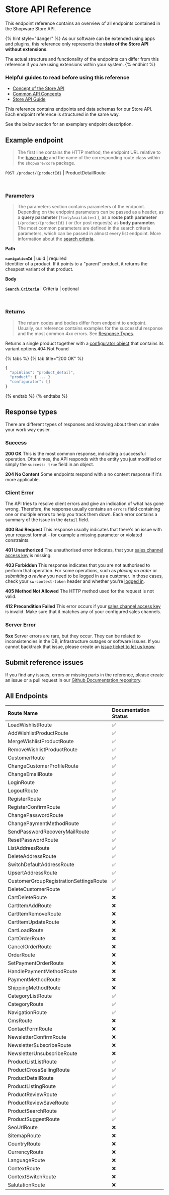 # Store API Reference

This endpoint reference contains an overview of all endpoints contained in the Shopware Store API.

{% hint style="danger" %}
As our software can be extended using apps and plugins, this reference only represents the **state of the Store API without extensions**.

The actual structure and functionality of the endpoints can differ from this reference if you are using extensions within your system.‌
{% endhint %}

### Helpful guides to read before using this reference <a id="helpful-guides-to-read-before-using-this-reference"></a>

* ​[Concept of the Store API](../../../../concepts/api/store-api.md)​
* ​[Common API Concepts](../../../../guides/integrations-api/general-concepts/)​
* ​[Store API Guide](../../../../guides/integrations-api/store-api-guide/)​

This reference contains endpoints and data schemas for our Store API. Each endpoint reference is structured in the same way.‌

See the below section for an exemplary endpoint description.‌

## Example endpoint <a id="example-endpoint"></a>

> The first line contains the HTTP method, the endpoint URL relative to the [base route](../../../../guides/integrations-api/store-api-guide/#general) and the name of the corresponding route class within the `shopware/core` package.

`POST /product/{productId}` \| ProductDetailRoute

‌

### **Parameters** <a id="parameters"></a>

> The parameters section contains parameters of the endpoint. Depending on the endpoint parameters can be passed as a header, as a **query parameter** \(`?onlyAvailable=1` \), as a **route path parameter** \(`/product/{productId}` \) or \(for post requests\) as **body parameter.** The most common parameters are defined in the search criteria parameters, which can be passed in almost every list endpoint. More information about the [search criteria](../../../../guides/integrations-api/general-concepts/search-criteria.md).

**Path**‌

**`navigationId`** \| uuid \| required  
Identifier of a product. If it points to a "parent" product, it returns the cheapest variant of that product.‌

**Body**‌

​[**`Search Criteria`**](../../../../guides/integrations-api/general-concepts/search-criteria.md) \| Criteria \| optional

‌

### **Returns** <a id="returns"></a>

> The return codes and bodies differ from endpoint to endpoint. Usually, our reference contains examples for the successful response and the most common 4xx errors. See [Response Types](https://app.gitbook.com/@shopware/s/shopware-1/~/drafts/-MU8LxyY2Ad3ushWb8Jl/resources/references/api-reference/store-api-reference#response-types/@drafts).

Returns a single product together with a [configurator object](../../../../concepts/commerce/catalog/products.md#configurator) that contains its variant options.404 Not Found

{% tabs %}
{% tab title="200 OK" %}
```javascript
{
  "apiAlias": "product_detail",
  "product": { ... }
  "configurator": []
}
```
{% endtab %}
{% endtabs %}

## Response types <a id="response-types"></a>

There are different types of responses and knowing about them can make your work way easier.‌

### Success <a id="success"></a>

**200 OK** This is the most common response, indicating a successful operation. Oftentimes, the API responds with the entity you just modified or simply the `success: true` field in an object.‌

**204 No Content** Some endpoints respond with a no content response if it's more applicable.‌

### Client Error <a id="client-error"></a>

The API tries to resolve client errors and give an indication of what has gone wrong. Therefore, the response usually contains an `errors` field containing one or multiple errors to help you track them down. Each error contains a summary of the issue in the `detail` field.‌

**400 Bad Request** This response usually indicates that there's an issue with your request format - for example a missing parameter or violated constraints.‌

**401 Unauthorized** The unauthorised error indicates, that your [sales channel access key](../../../../guides/integrations-api/store-api-guide/#authentication-and-setup) is missing.‌

**403 Forbidden** This response indicates that you are not authorised to perform that operation. For some operations, such as _placing an order_ or _submitting a review_ you need to be logged in as a customer. In those cases, check your `sw-context-token` header and whether you're [logged in](https://app.gitbook.com/@shopware/s/shopware-1/~/drafts/-MU8LxyY2Ad3ushWb8Jl/guides/integrations-api/store-api-guide/register-a-customer#logging-in/@drafts).‌

**405 Method Not Allowed** The HTTP method used for the request is not valid.‌

**412 Precondition Failed** This error occurs if your [sales channel access key](../../../../guides/integrations-api/store-api-guide/) is invalid. Make sure that it matches any of your configured sales channels.‌

### Server Error <a id="server-error"></a>

**5xx** Server errors are rare, but they occur. They can be related to inconsistencies in the DB, infrastructure outages or software issues. If you cannot backtrack that issue, please create an [issue ticket to let us know](https://issues.shopware.com/).‌

## Submit reference issues‌ <a id="submit-reference-issues"></a>

If you find any issues, errors or missing parts in the reference, please create an issue or a pull request in our [Github Documentation repository](https://github.com/shopware/docs/issues).‌

## All Endpoints <a id="all-endpoints"></a>

| Route Name | Documentation Status |
| :--- | :--- |
| LoadWishlistRoute | ✅ |
| AddWishlistProductRoute | ✅ |
| MergeWishlistProductRoute | ✅ |
| RemoveWishlistProductRoute | ✅ |
| CustomerRoute | ✅ |
| ChangeCustomerProfileRoute | ✅ |
| ChangeEmailRoute | ✅ |
| LoginRoute | ✅ |
| LogoutRoute | ✅ |
| RegisterRoute | ✅ |
| RegisterConfirmRoute | ✅ |
| ChangePasswordRoute | ✅ |
| ChangePaymentMethodRoute | ✅ |
| SendPasswordRecoveryMailRoute | ✅ |
| ResetPasswordRoute | ✅ |
| ListAddressRoute | ✅ |
| DeleteAddressRoute | ✅ |
| SwitchDefaultAddressRoute | ✅ |
| UpsertAddressRoute | ✅ |
| CustomerGroupRegistrationSettingsRoute | ✅ |
| DeleteCustomerRoute | ✅ |
| CartDeleteRoute | ❌ |
| CartItemAddRoute | ❌ |
| CartItemRemoveRoute | ❌ |
| CartItemUpdateRoute | ❌ |
| CartLoadRoute | ❌ |
| CartOrderRoute | ❌ |
| CancelOrderRoute | ❌ |
| OrderRoute | ❌ |
| SetPaymentOrderRoute | ❌ |
| HandlePaymentMethodRoute | ❌ |
| PaymentMethodRoute | ❌ |
| ShippingMethodRoute | ❌ |
| CategoryListRoute | ✅ |
| CategoryRoute | ✅ |
| NavigationRoute | ✅ |
| CmsRoute | ❌ |
| ContactFormRoute | ❌ |
| NewsletterConfirmRoute | ❌ |
| NewsletterSubscribeRoute | ❌ |
| NewsletterUnsubscribeRoute | ❌ |
| ProductListListRoute | ✅ |
| ProductCrossSellingRoute | ✅ |
| ProductDetailRoute | ✅ |
| ProductListingRoute | ✅ |
| ProductReviewRoute | ✅ |
| ProductReviewSaveRoute | ✅ |
| ProductSearchRoute | ✅ |
| ProductSuggestRoute | ✅ |
| SeoUrlRoute | ❌ |
| SitemapRoute | ❌ |
| CountryRoute | ❌ |
| CurrencyRoute | ❌ |
| LanguageRoute | ❌ |
| ContextRoute | ❌ |
| ContextSwitchRoute | ❌ |
| SalutationRoute | ❌ |

